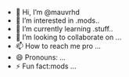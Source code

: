 - 👋 Hi, I’m @mauvrhd
- 👀 I’m interested in .mods..
- 🌱 I’m currently learning .stuff..
- 💞️ I’m looking to collaborate on ...
- 📫 How to reach me pro ...
- 😄 Pronouns: ...
- ⚡ Fun fact:mods ...

<!---
mauvrhd/mauvrhd is a ✨ special ✨ repository because its `README.md` (this file) appears on your GitHub profile.
You can click the Preview link to take a look at your changes.
--->
